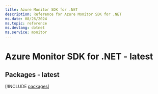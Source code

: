 ```yaml
---
title: Azure Monitor SDK for .NET
description: Reference for Azure Monitor SDK for .NET
ms.date: 08/26/2024
ms.topic: reference
ms.devlang: dotnet
ms.service: monitor
---
```

# Azure Monitor SDK for .NET - latest
## Packages - latest
[!INCLUDE [packages](monitor-index.md)]